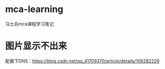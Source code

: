 # mca-learning

马士兵mca课程学习笔记

# 图片显示不出来
配置下DNS：https://blog.csdn.net/qq_41709370/article/details/106282229
